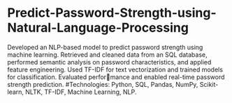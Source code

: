# Predict-Password-Strength-using-Natural-Language-Processing
Developed an NLP-based model to predict password strength using machine learning. Retrieved and cleaned
data from an SQL database, performed semantic analysis on password characteristics, and applied feature
engineering. Used TF-IDF for text vectorization and trained models for classification. Evaluated perfor￾mance and enabled real-time password strength prediction.
#Technologies: 
Python, SQL, Pandas, NumPy, Scikit-learn, NLTK, TF-IDF, Machine Learning, NLP.
